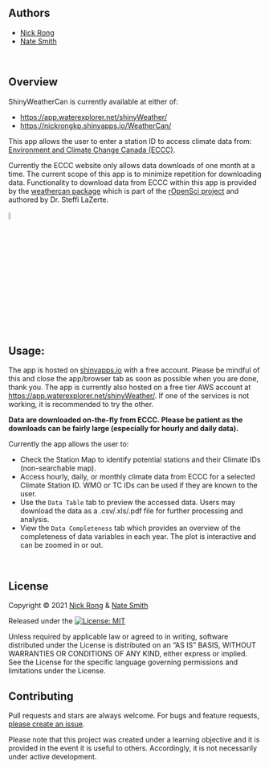 ## Authors 

* [Nick Rong](https://github.com/nickyrong)
* [Nate Smith](https://github.com/WraySmith)
<br/>

## Overview
ShinyWeatherCan is currently available at either of: 
- https://app.waterexplorer.net/shinyWeather/
- https://nickrongkp.shinyapps.io/WeatherCan/

This app allows the user to enter a station ID to access climate data from:
[Environment and Climate Change Canada (ECCC)](https://climate.weather.gc.ca/historical_data/search_historic_data_e.html).
<br/>

Currently the ECCC website only allows data downloads of one month at a time. The current scope of this app is to minimize repetition for downloading data. Functionality to download data from ECCC within this app is provided by the [weathercan package](https://github.com/ropensci/weathercan) which is part of the [rOpenSci project](http://ropensci.org) and authored by Dr. Steffi LaZerte.  
<br/>
<img src="https://github.com/ropensci/weathercan/raw/master/inst/assets/weathercan_logo.png" width="6%" />
<br/>

## Usage:

The app is hosted on [shinyapps.io](https://nickrongkp.shinyapps.io/WeatherCan/) with a free account. Please be mindful of this and close the app/browser tab as soon as possible when you are done, thank you. The app is currently also hosted on a free tier AWS account at https://app.waterexplorer.net/shinyWeather/. If one of the services is not working, it is recommended to try the other.  

**Data are downloaded on-the-fly from ECCC. Please be patient as the downloads can be fairly large (especially for hourly and daily data).**

Currently the app allows the user to:
- Check the Station Map to identify potential stations and their Climate IDs (non-searchable map). 
- Access hourly, daily, or monthly climate data from ECCC for a selected Climate Station ID. WMO or TC IDs can be used if they are known to the user.
- Use the `Data Table` tab to preview the accessed data. Users may download the data as a .csv/.xls/.pdf file for further processing and analysis.
- View the `Data Completeness` tab which provides an overview of the completeness of data variables in each year. The plot is interactive and can be zoomed in or out.
<br/>

## License
Copyright © 2021 [Nick Rong](https://github.com/nickyrong) & [Nate Smith](https://github.com/WraySmith)

Released under the [![License: MIT](https://img.shields.io/badge/License-MIT-yellow.svg)](https://opensource.org/licenses/MIT)

Unless required by applicable law or agreed to in writing, software
distributed under the License is distributed on an “AS IS” BASIS,
WITHOUT WARRANTIES OR CONDITIONS OF ANY KIND, either express or implied.
See the License for the specific language governing permissions and
limitations under the License.
<br/>

## Contributing

Pull requests and stars are always welcome. For bugs and feature requests, [please create an issue](https://github.com/nickyrong/ShinyWeatherCan/issues).

Please note that this project was created under a learning objective and it is provided in the event it is useful to others. Accordingly, it is not necessarily under active development. 
<br/>
<br/>
